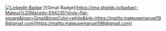 [![LinkedIn Badge](https://img.shields.io/badge/-Mateus%20Macedo-1D86BD?style=flat-square&logo=LinkedIn&logoColor=white&link=https://www.linkedin.com/in/mateusesm/)](https://www.linkedin.com/in/mateusesm/) 
[![Gmail Badge](https://img.shields.io/badge/-Mateus%20Macedo-E94235?style=flat-square&logo=Gmail&logoColor=white&link=https://mailto:mateusemanuel198@gmail.com](https://mailto:mateusemanuel198@gmail.com) 




